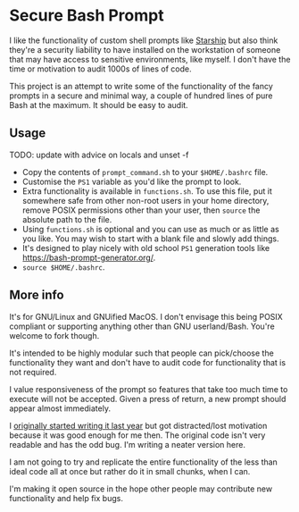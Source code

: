 # Secure Bash Prompt

I like the functionality of custom shell prompts like
[Starship](https://starship.rs/) but also think they're a security
liability to have installed on the workstation of someone that may have
access to sensitive environments, like myself. I don't have the time or
motivation to audit 1000s of lines of code.

This project is an attempt to write some of the functionality of the fancy
prompts in a secure and minimal way, a couple of hundred lines of pure
Bash at the maximum. It should be easy to audit.

## Usage

TODO: update with advice on locals and unset -f

* Copy the contents of `prompt_command.sh` to your `$HOME/.bashrc` file.
* Customise the `PS1` variable as you'd like the prompt to look. 
* Extra functionality is available in `functions.sh`. To use this file,
  put it somewhere safe from other non-root users in your home directory,
  remove POSIX permissions other than your user, then `source` the
  absolute path to the file.
* Using `functions.sh` is optional and you can use as much or as little
  as you like. You may wish to start with a blank file and slowly add
  things.
* It's designed to play nicely with old school `PS1` generation tools like
  https://bash-prompt-generator.org/.
* `source $HOME/.bashrc`.

## More info

It's for GNU/Linux and GNUified MacOS. I don't envisage this being POSIX
compliant or supporting anything other than GNU userland/Bash. You're
welcome to fork though.

It's intended to be highly modular such that people can pick/choose the
functionality they want and don't have to audit code for functionality
that is not required.

I value responsiveness of the prompt so features that take too much time
to execute will not be accepted. Given a press of return, a new prompt
should appear almost immediately.

I
[originally started writing it last year](https://github.com/JamesLochhead/workstation_setup/tree/main/wip/yabp)
but got distracted/lost motivation because it was good enough for me then.
The original code isn't very readable and has the odd bug. I'm writing a
neater version here.

I am not going to try and replicate the entire functionality of the less
than ideal code all at once but rather do it in small chunks, when I can.

I'm making it open source in the hope other people may contribute new
functionality and help fix bugs.
